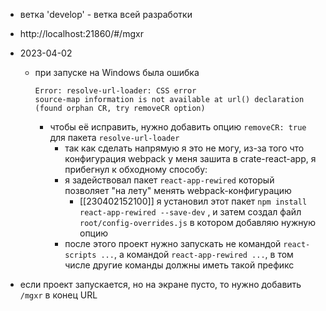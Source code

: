 - ветка 'develop' - ветка всей разработки

- http://localhost:21860/#/mgxr

- 2023-04-02
  - при запуске на Windows была ошибка 
    ```text
    Error: resolve-url-loader: CSS error
    source-map information is not available at url() declaration (found orphan CR, try removeCR option)
    ```
    - чтобы её исправить, нужно добавить опцию `removeCR: true` для пакета `resolve-url-loader`
      - так как сделать напрямую я это не могу, из-за того что конфигурация webpack у меня зашита в crate-react-app, я прибегнул к обходному способу:
      - я задействовал пакет `react-app-rewired` который позволяет "на лету" менять webpack-конфигурацию
        - [[230402152100]] я установил этот пакет `npm install react-app-rewired --save-dev` , и затем создал файл `root/config-overrides.js` в котором добавляю нужную опцию
      - после этого проект нужно запускать не командой `react-scripts ...`, а командой `react-app-rewired ...`, в том числе другие команды должны иметь такой префикс

- если проект запускается, но на экране пусто, то нужно добавить `/mgxr` в конец URL 